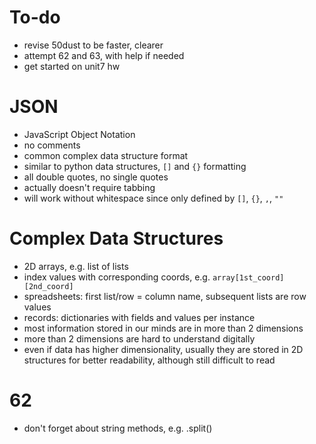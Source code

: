 # To-do
+ revise 50dust to be faster, clearer
+ attempt 62 and 63, with help if needed
+ get started on unit7 hw

# JSON
+ JavaScript Object Notation
+ no comments
+ common complex data structure format
+ similar to python data structures, `[]` and `{}` formatting
+ all double quotes, no single quotes
+ actually doesn't require tabbing
+ will work without whitespace since only defined by `[]`, `{}`, `,`, `""`

# Complex Data Structures
+ 2D arrays, e.g. list of lists
+ index values with corresponding coords, e.g. `array[1st_coord][2nd_coord]`
+ spreadsheets: first list/row = column name, subsequent lists are row values
+ records: dictionaries with fields and values per instance
+ most information stored in our minds are in more than 2 dimensions
+ more than 2 dimensions are hard to understand digitally
+ even if data has higher dimensionality, usually they are stored in 2D
  structures for better readability, although still difficult to read

# 62
+ don't forget about string methods, e.g. .split()